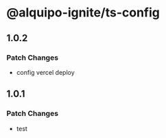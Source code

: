 # @alquipo-ignite/ts-config

## 1.0.2

### Patch Changes

- config vercel deploy

## 1.0.1

### Patch Changes

- test

